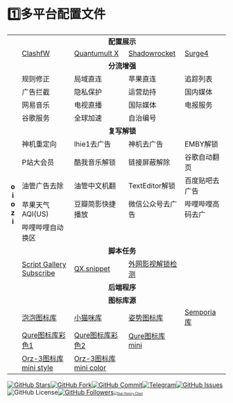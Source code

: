 # 1️⃣多平台配置文件

<table>
    <tbody>
        <td rowspan="20"><center><b>o<br>i<br>o<br>z<br>i</center></b></td>
    	<td colspan="4"><center><b><font size="3">配置展示</center></b></font></td>
		<tr>
			<td><a href="https://raw.githubusercontent.com/oiozi/Gears/main/Templates/CFW-config-NEW.yml">ClashfW</a></td>
			<td><a href="https://raw.githubusercontent.com/oiozi/Gears/main/Templates/Quantumult%20X.conf">Quantumult X</a></td>
            <td><a href="https://raw.githubusercontent.com/oiozi/Gears/main/Templates/Shadowrocket.conf">Shadowrocket</a></td>
            <td><a href="https://raw.githubusercontent.com/oiozi/Gears/main/Templates/Surge4.conf">Surge4</a></td>
		</tr>
        <td colspan="4"><center><b><font size="3">分流增强</center></b></font></td>
		<tr>
			<td>规则修正</td>
			<td>局域直连</td>
            <td>苹果直连</td>
            <td>追踪列表</td>
		</tr>
        <tr>
			<td>广告拦截</td>
			<td>隐私保护</td>
            <td>运营劫持</td>
            <td>国内媒体</td>
		</tr>
        <tr>
			<td>网易音乐</td>
			<td>电视直播</td>
            <td>国际媒体</td>
            <td>电报服务</td>
		</tr>
        <tr>
			<td>谷歌服务</td>
			<td>全球加速</td>
            <td>自治编号</td>
            <td></td>
		</tr>
        <td colspan="4"><center><b><font size="3">复写解锁</center></b></font></td>
        <tr>
			<td>神机重定向</td>
			<td>lhie1去广告</td>
            <td>神机去广告</td>
            <td>EMBY解锁</td>
		</tr>
        <tr>
			<td>P站大会员</td>
			<td>酷我音乐解锁</td>
            <td>链接屏蔽解除</td>
            <td>谷歌自动翻页</td>
		</tr>
        <tr>
			<td>油管广告去除</td>
			<td>油管中文机翻</td>
            <td>TextEditor解锁</td>
            <td>百度贴吧去广告</td>
		</tr>
        <tr>
			<td>苹果天气AQI(US)</td>
			<td>豆瓣简影快捷播放</td>
            <td>微信公众号去广告</td>
            <td>哔哩哔哩高码去广</td>
		</tr>
        <tr>
			<td>哔哩哔哩自动换区</td>
            <td></td>
            <td></td>
            <td></td>
		</tr>
        <td colspan="4"><center><b><font size="3">脚本任务</b></font></center></td>
        <tr>
			<td><a href="https://raw.githubusercontent.com/oiozi/Gears/main/Package/QuantumultX/Script%20Gallery%20Subscribe.json">Script Gallery Subscribe</a></td>
			<td><a href="https://raw.githubusercontent.com/Peng-YM/QuanX/master/Tasks/task.json">QX.snippet</a></td>
            <td><a href="https://raw.githubusercontent.com/Hyseen/Scripts/master/QuantumultX/task.json<em>task.json">外网影视解锁检测</a></td>
            <td></td>
		</tr>
        <td colspan="4"><center><b><font size="3">后端程序</center></b></font></td>
        <tr>
        <td colspan="4"><center><b><font size="3">图标库源</center></b></font></td>
        </tr>
        <tr>
			<td><a href="https://quantumult.app/x/open-app/ui?module=gallery&type=icon&action=add&content=%5B%0A%20%20%20%20%22https%3A%2F%2Fraw.githubusercontent.com%2Ftugepaopao%2FImage-Storage%2Fmaster%2Fother%2FCute.json%22%0A%5D">泡泡图标库</a></td>
			<td><a href="https://quantumult.app/x/open-app/ui?module=gallery&type=icon&action=add&content=%5B%0A%20%20%20%20%22https%3A%2F%2Fraw.githubusercontent.com%2FYuanxsxs%2FQtumultX%2Fmaster%2FIcon%2FCatcat.json%22%0A%5D">小猫咪库</a></td>
            <td><a href="https://quantumult.app/x/open-app/ui?module=gallery&type=icon&action=add&content=%5B%0A%20%20%20%20%22https%3A%2F%2Fraw.githubusercontent.com%2FLovedGM%2FQuantumult-X-TuBiao%2Fmain%2Fzishi-cs.json%22%0A%5D">姿势图标库</a></td>
            <td><a href="https://quantumult.app/x/open-app/ui?module=gallery&type=icon&action=add&content=%5B%0A%20%20%20%20%22https%3A%2F%2Fraw.githubusercontent.com%2FSemporia%2FHand-Painted-icon%2Fmaster%2FSemporia.json%22%0A%5D">Semporia库</a></td>
		</tr>
        <tr>
			<td><a href="https://quantumult.app/x/open-app/ui?module=gallery&type=icon&action=add&content=%5B%0A%20%20%20%20%22https%3A%2F%2Fgithub.com%2FKoolson%2FQure%2Fraw%2Fmaster%2FOther%2FQureColor-All.json%22%0A%5D">Qure图标库彩色1</a></td>
			<td><a href="https://quantumult.app/x/open-app/ui?module=gallery&type=icon&action=add&content=%5B%0A%20%20%20%20%22https%3A%2F%2Fraw.githubusercontent.com%2FKoolson%2FQure%2Fmaster%2FOther%2FQureColor.json%22%0A%5D">Qure图标库彩色2</a></td>
            <td><a href="https://quantumult.app/x/open-app/ui?module=gallery&type=icon&action=add&content=%5B%0A%20%20%20%20%22https%3A%2F%2Fraw.githubusercontent.com%2FKoolson%2FQure%2Fmaster%2FOther%2FQuremini.json%22%0A%5D">Qure图标库mini</a></td>
            <td></td>
		</tr>
        <tr>
			<td><a href="https://quantumult.app/x/open-app/ui?module=gallery&type=icon&action=add&content=%5B%0A%20%20%20%20%22https%3A%2F%2Fgithub.com%2FOrz-3%2Fmini%2Fraw%2Fmaster%2Fmini.json%22%0A%5D">Orz-3图标库mini style</a></td>
			<td><a href="https://quantumult.app/x/open-app/ui?module=gallery&type=icon&action=add&content=%5B%0A%20%20%20%20%22https%3A%2F%2Fraw.githubusercontent.com%2FOrz-3%2Fmini%2Fmaster%2FminiColor.json%22%0A%5D">Orz-3图标库mini color</a></td>
            <td></td>
            <td></td>
		</tr>
	</tbody>
</table>

[![GitHub Stars](https://img.shields.io/github/stars/oiozi/Gears)](https://github.com/oiozi/Gears/stargazers)[![GitHub Fork](https://img.shields.io/github/forks/oiozi/Gears)](https://github.com/oiozi/Gears/network/members)[![GitHub Commit](https://img.shields.io/github/commit-activity/m/oiozi/Gears?label=Commits)](https://github.com/doiozi/Gears/commits/master)[![Telegram](https://img.shields.io/badge/Telegram-Channel-33A8E3)](https://t.me/REBIRTHOKAY)[![GitHub Issues](https://img.shields.io/github/issues/oiozi/Gears)](https://github.com/oiozi/Gears/issues)![GitHub License](https://img.shields.io/github/license/mashape/apistatus.svg)[![GitHub Followers](https://img.shields.io/github/followers/oiozi?label=follow&style=social)](https://github.com/oiozi)[<img src="https://api.star-history.com/svg?repos=oiozi/Gears&type=Timeline" alt="Star History Chart" style="zoom: 50%;" />](https://star-history.com/#oiozi/Gears&Timeline)
